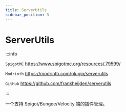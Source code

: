 ```yaml
---
title: ServerUtils
sidebar_position: 3
---
```


# ServerUtils

:::info

`SpigotMC` https://www.spigotmc.org/resources/.79599/

`Modrinth` https://modrinth.com/plugin/serverutils

`GitHub` https://github.com/frankheijden/serverutils

:::

一个支持 Spigot/Bungee/Velocity 端的插件管理。
